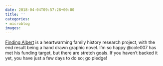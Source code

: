 ```yaml
---
date: 2018-04-04T09:57:28+00:00
title: ''
categories:
- microblog
images:
---
```

[Finding Albert](https://www.kickstarter.com/projects/cole007/finding-albert-illustrating-a-family-story) is a heartwarming family history research project, with the end result being a hand drawn graphic novel. I’m so happy @cole007 has met his funding target, but there are stretch goals. If you haven’t backed it yet, you have just a few days to do so; go pledge!
